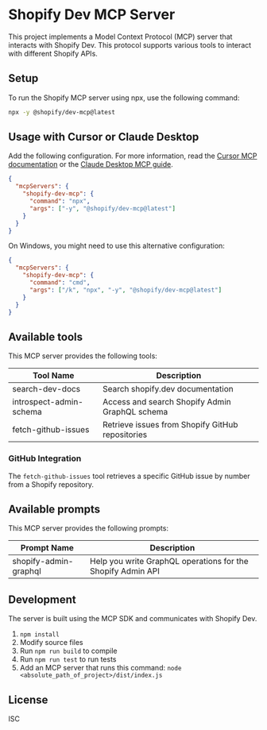 # Shopify Dev MCP Server

This project implements a Model Context Protocol (MCP) server that interacts with Shopify Dev. This protocol supports various tools to interact with different Shopify APIs.

## Setup

To run the Shopify MCP server using npx, use the following command:

```bash
npx -y @shopify/dev-mcp@latest
```

## Usage with Cursor or Claude Desktop

Add the following configuration. For more information, read the [Cursor MCP documentation](https://docs.cursor.com/context/model-context-protocol) or the [Claude Desktop MCP guide](https://modelcontextprotocol.io/quickstart/user).

```json
{
  "mcpServers": {
    "shopify-dev-mcp": {
      "command": "npx",
      "args": ["-y", "@shopify/dev-mcp@latest"]
    }
  }
}
```

On Windows, you might need to use this alternative configuration:

```json
{
  "mcpServers": {
    "shopify-dev-mcp": {
      "command": "cmd",
      "args": ["/k", "npx", "-y", "@shopify/dev-mcp@latest"]
    }
  }
}
```

## Available tools

This MCP server provides the following tools:

| Tool Name               | Description                                    |
| ----------------------- | ---------------------------------------------- |
| search-dev-docs         | Search shopify.dev documentation               |
| introspect-admin-schema | Access and search Shopify Admin GraphQL schema |
| fetch-github-issues     | Retrieve issues from Shopify GitHub repositories |

### GitHub Integration

The `fetch-github-issues` tool retrieves a specific GitHub issue by number from a Shopify repository.


## Available prompts

This MCP server provides the following prompts:

| Prompt Name           | Description                                                 |
| --------------------- | ----------------------------------------------------------- |
| shopify-admin-graphql | Help you write GraphQL operations for the Shopify Admin API |

## Development

The server is built using the MCP SDK and communicates with Shopify Dev.

1. `npm install`
1. Modify source files
1. Run `npm run build` to compile
1. Run `npm run test` to run tests
1. Add an MCP server that runs this command: `node <absolute_path_of_project>/dist/index.js`

## License

ISC
